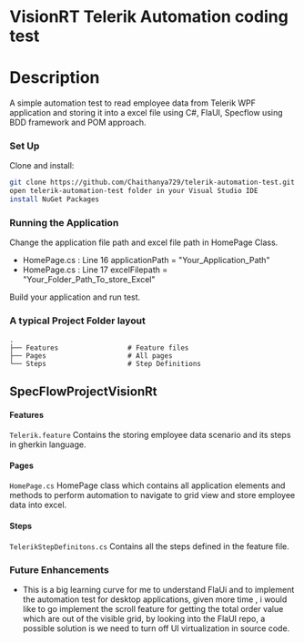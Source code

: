 ﻿# VisionRT Telerik Automation coding test

# Description

A simple automation test to read employee data from Telerik WPF application and storing it into a excel file using 
C#, FlaUI, Specflow using BDD framework and POM approach.  

### Set Up

Clone and install:

```bash
git clone https://github.com/Chaithanya729/telerik-automation-test.git
open telerik-automation-test folder in your Visual Studio IDE 
install NuGet Packages
```

### Running the Application

Change the application file path and excel file path in HomePage Class.
- HomePage.cs : Line 16 applicationPath = "Your_Application_Path"
- HomePage.cs : Line 17 excelFilepath = "Your_Folder_Path_To_store_Excel"

Build your application and run test.

### A typical Project Folder layout

    .
    ├── Features                 # Feature files
    ├── Pages                    # All pages 
    └── Steps                    # Step Definitions

## SpecFlowProjectVisionRt

#### Features

`Telerik.feature` Contains the storing employee data scenario and its steps in gherkin language. 

#### Pages

`HomePage.cs` HomePage class which contains all application elements and methods to perform automation to navigate to grid view and store employee data into excel. 

#### Steps

`TelerikStepDefinitons.cs` Contains all the steps defined in the feature file.

### Future Enhancements

- This is a big learning curve for me to understand FlaUi and to implement the automation test for desktop applications,
given more time , i would like to go implement the scroll feature for getting the total order value which are 
out of the visible grid, by looking into the FlaUI repo, a possible solution is we need to turn off UI virtualization in source code.











